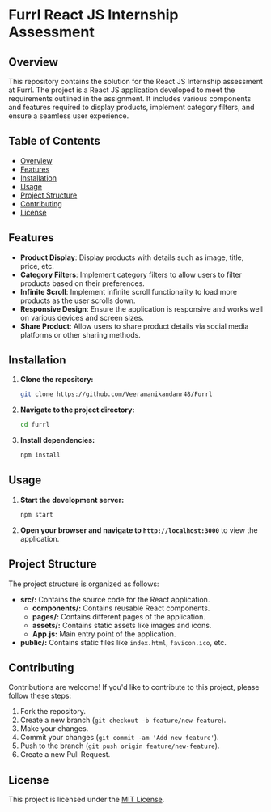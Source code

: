 # Furrl React JS Internship Assessment

## Overview
This repository contains the solution for the React JS Internship assessment at Furrl. The project is a React JS application developed to meet the requirements outlined in the assignment. It includes various components and features required to display products, implement category filters, and ensure a seamless user experience.

## Table of Contents
- [Overview](#overview)
- [Features](#features)
- [Installation](#installation)
- [Usage](#usage)
- [Project Structure](#project-structure)
- [Contributing](#contributing)
- [License](#license)

## Features
- **Product Display**: Display products with details such as image, title, price, etc.
- **Category Filters**: Implement category filters to allow users to filter products based on their preferences.
- **Infinite Scroll**: Implement infinite scroll functionality to load more products as the user scrolls down.
- **Responsive Design**: Ensure the application is responsive and works well on various devices and screen sizes.
- **Share Product**: Allow users to share product details via social media platforms or other sharing methods.

## Installation
1. **Clone the repository:**
   ```bash
   git clone https://github.com/Veeramanikandanr48/Furrl
   ```
3. **Navigate to the project directory:**
   ```bash
   cd furrl
   ```
4. **Install dependencies:**
   ```bash
   npm install
   ```

## Usage
1. **Start the development server:**
   ```bash
   npm start
   ```
2. **Open your browser and navigate to `http://localhost:3000`** to view the application.

## Project Structure
The project structure is organized as follows:
- **src/:** Contains the source code for the React application.
  - **components/:** Contains reusable React components.
  - **pages/:** Contains different pages of the application.
  - **assets/:** Contains static assets like images and icons.
  - **App.js:** Main entry point of the application.
- **public/:** Contains static files like `index.html`, `favicon.ico`, etc.

## Contributing
Contributions are welcome! If you'd like to contribute to this project, please follow these steps:
1. Fork the repository.
2. Create a new branch (`git checkout -b feature/new-feature`).
3. Make your changes.
4. Commit your changes (`git commit -am 'Add new feature'`).
5. Push to the branch (`git push origin feature/new-feature`).
6. Create a new Pull Request.

## License
This project is licensed under the [MIT License](LICENSE).
